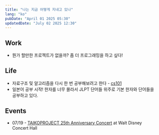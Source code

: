 ```yaml
---
title: "나는 지금 어떻게 지내고 있나"
lang: "ko"
pubDate: "April 01 2025 05:30"
updatedDate: "July 02 2025 12:30"
---
```


## Work

- 뭔가 할만한 프로젝트가 없을까? 좀 더 프로그래밍을 하고 싶다!


## Life
- 자료구조 및 알고리즘을 다시 한 번 공부해보려고 한다 - [cs101](https://github.com/harusani/cs101)
- 일본어 공부 시작! 한자를 너무 몰라서 JLPT 단어들 위주로 기본 한자와 단어들을 공부하고 있다. 

## Events
- 07/19 - [TAIKOPROJECT 25th Anniversary Concert](https://www.musiccenter.org/tickets-free-events/lease-events/taikoproject-25th-anniversary-concert/) at Walt Disney Concert Hall

<!-- ## Notes

<u>이번 주</u> 작성한 노트 및 글들 (06/08 ~ 06/14)
- i.p. -->

<!-- <u>지난 주</u> 작성한 노트 및 글들 (06/01 ~ 06/07) -->
<!-- - [PyQt로 GUI앱을 만들었다](/writing/18) -->
